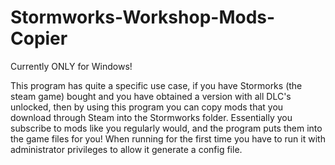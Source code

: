 # Stormworks-Workshop-Mods-Copier

Currently ONLY for Windows!

This program has quite a specific use case, if you have Stormorks (the steam game) bought and you have obtained a version with all DLC's unlocked, then by using this program you can copy mods that you download through Steam into the Stormworks folder. Essentially you subscribe to mods like you regularly would, and the program puts them into the game files for you!
When running for the first time you have to run it with administrator privileges to allow it generate a config file.
